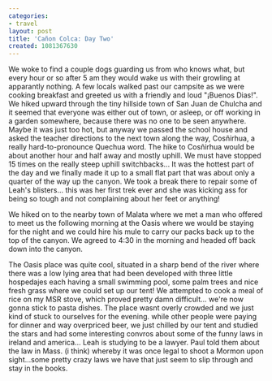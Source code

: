 ```yaml
---
categories:
- travel
layout: post
title: 'Cañon Colca: Day Two'
created: 1081367630
---
```

We woke to find a couple dogs guarding us from who knows what, but every hour or so after 5 am they would wake us with their growling at apparantly nothing.  A few locals walked past our campsite as we were cooking breakfast and greeted us with a friendly and loud "¡Buenos Dias!".  We hiked upward through the tiny hillside town of San Juan de Chulcha and it seemed that everyone was either out of town, or asleep, or off working in a garden somewhere, because there was no one to be seen anywhere. Maybe it was just too hot, but anyway we passed the school house and asked the teacher directions to the next town along the way,  Cosñirhua, a really hard-to-pronounce Quechua word. The hike to Cosñirhua would be about another hour and half away and mostly uphill.  We must have stopped 15 times on the really steep uphill switchbacks... It was the hottest part of the day and we finally made it up to a small flat part that was about only a quarter of the way up the canyon.  We took a break there to repair some of Leah's blisters... this was her first trek ever and she was kicking ass for being so tough and not complaining about her feet or anything!    

We hiked on to the nearby town of Malata where we met a man who offered to meet us the following morning at the Oasis where we would be staying for the night and we could hire his mule to carry our packs back up to the top of the canyon. We agreed to 4:30 in the morning and headed off back down into the canyon.     

The Oasis place was quite cool, situated in a sharp bend of the river where there was a low lying area that had been developed with three little hospedajes each having a small swimming pool, some palm trees and nice fresh grass where we could set up our tent!  We attempted to cook a meal of rice on my MSR stove, which proved pretty damn difficult... we're now gonna stick to pasta dishes. The place wasnt overly crowded and we just kind of stuck to ourselves for the evening.  while other people were paying for dinner and way overpriced beer, we just chilled by our tent and studied the stars and had some interesting convros about some of the funny laws in ireland and america... Leah is studying to be a lawyer.  Paul told them about the law in Mass. (i think) whereby it was once legal to shoot a Mormon upon sight...some pretty crazy laws we have that just seem to slip through and stay in the books. 
